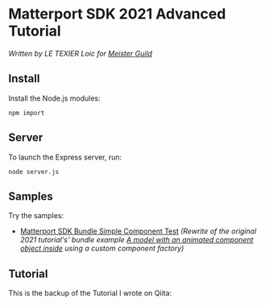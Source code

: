 # Matterport SDK 2021 Advanced Tutorial
_Written by LE TEXIER Loic for [Meister Guild](https://m-gild.com)_

## Install
Install the Node.js modules:

```
npm import
```
## Server
To launch the Express server, run:

```
node server.js
```
## Samples
Try the samples:

- [Matterport SDK Bundle Simple Component Test](https://localhost:8000) _(Rewrite of the original 2021 tutorial's' bundle example [A model with an animated component object inside](https://github.com/loic-meister-guild/pj-matterport-sdk-2021-tutorial) using a custom component factory)_

## Tutorial
This is the backup of the Tutorial I wrote on Qiita:

